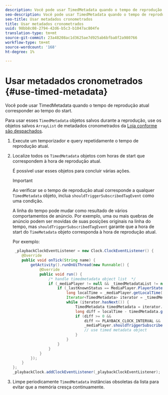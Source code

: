 ```yaml
---
description: Você pode usar TimedMetadata quando o tempo de reprodução atual corresponder ao tempo do start.
seo-description: Você pode usar TimedMetadata quando o tempo de reprodução atual corresponder ao tempo do start.
seo-title: Usar metadados cronometrados
title: Usar metadados cronometrados
uuid: 98bb8c08-2794-42d6-b5c3-b1047ac804fe
translation-type: tm+mt
source-git-commit: 23a48208ac1d3625ae7d925ab6bfba8f2a980766
workflow-type: tm+mt
source-wordcount: '168'
ht-degree: 1%

---
```



# Usar metadados cronometrados {#use-timed-metadata}

Você pode usar TimedMetadata quando o tempo de reprodução atual corresponder ao tempo do start.

Para usar esses `TimedMetadata` objetos salvos durante a reprodução, use os objetos salvos `ArrayList` de metadados cronometrados da [Loja conforme são despachados](../../ad-insertion/custom-tags-configure/android-1.4-timed-metadata-store.md).

1. Execute um temporizador e query repetidamente o tempo de reprodução atual.
1. Localize todos os `TimedMetadata` objetos com horas de start que correspondem à hora de reprodução atual.

   É possível usar esses objetos para concluir várias ações.

   >[!IMPORTANT]
   >
   >Ao verificar se o tempo de reprodução atual corresponde a qualquer `TimedMetadata` objeto, inclua `shouldTriggerSubscribedTagEvent` como uma condição.

   A linha do tempo pode mudar como resultado de vários comportamentos de anúncio. Por exemplo, uma ou mais quebras de anúncio podem ser movidas de suas posições originais na linha do tempo, mas `shouldTriggerSubscribedTagEvent` garante que a hora de start do `TimeMetadata` objeto corresponda à hora de reprodução atual.

   Por exemplo:

   ```java
    _playbackClockEventListener = new Clock.ClockEventListener() {
       @Override
       public void onTick(String name) {
           getActivity().runOnUiThread(new Runnable() {
               @Override
               public void run() {
                   /* handle timedmetadata object list  */ 
                   if (_mediaPlayer != null && _timedMetadataList != null && _timedMetadataList.size() > 0) {
                       if (_lastKnownStatus == MediaPlayer.PlayerState.PLAYING) {
                           long localTime = _mediaPlayer.getLocalTime();
                           Iterator<TimedMetadata> iterator = _timedMetadataList.iterator(); 
                           while (iterator.hasNext()) {
                               TimedMetadata timedMetadata = iterator.next();
                               long diff = localTime - timedMetadata.getTime();
                               if (diff >= 0 &&
                                   diff <= PLAYBACK_CLOCK_INTERVAL &&
                                   _mediaPlayer.shouldTriggerSubscribedTagEvent()) {
                                   // use timed metadata object
                               }
                           }
                       }
                   }
               }
           });
       }
   };
   _playbackClock.addClockEventListener(_playbackClockEventListener);
   ```

1. Limpe periodicamente `TimedMetadata` instâncias obsoletas da lista para evitar que a memória cresça continuamente.